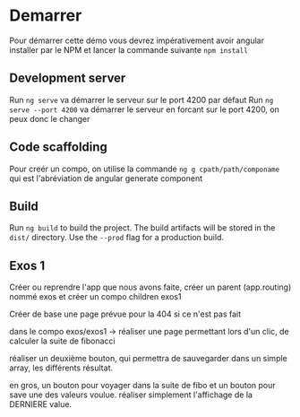 # Demarrer

Pour démarrer cette démo vous devrez impérativement avoir angular installer par le NPM
et lancer la commande suivante `npm install`

## Development server

Run `ng serve` va démarrer le serveur sur le port 4200 par défaut
Run `ng serve --port 4200` va démarrer le serveur en forcant sur le port 4200, on peux donc le changer
## Code scaffolding

Pour creér un compo, on utilise la commande `ng g cpath/path/componame`
qui est l'abréviation de angular generate component

## Build

Run `ng build` to build the project. The build artifacts will be stored in the `dist/` directory. Use the `--prod` flag for a production build.

## Exos 1
Créer ou reprendre l'app que nous avons faite,
créer un parent (app.routing) nommé exos
et créer un compo children exos1

Créer de base une page prévue pour la 404 si ce n'est pas fait

dans le compo exos/exos1
-> réaliser une page permettant lors d'un clic,
de calculer la suite de fibonacci

réaliser un deuxième bouton, qui permettra de sauvegarder
dans un simple array, les différents résultat.

en gros, un bouton pour voyager dans la suite de fibo
et un bouton pour save une des valeurs voulue.
réaliser simplement l'affichage de la DERNIERE value.
